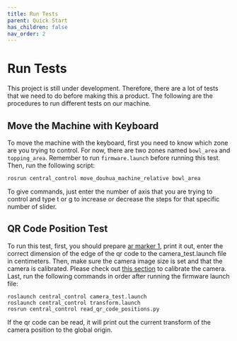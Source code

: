 ```yaml
---
title: Run Tests
parent: Quick Start
has_children: false
nav_order: 2
---
```


# Run Tests
This project is still under development. Therefore, there are a lot of tests that we need to do before making this a product. The following are the procedures to run different tests on our machine. 

## Move the Machine with Keyboard
To move the machine with the keyboard, first you need to know which zone are you trying to control. For now, there are two zones named ```bowl_area``` and ```topping_area```. Remember to run ```firmware.launch``` before running this test. Then, run the following script:
```
rosrun central_control move_douhua_machine_relative bowl_area
```
To give commands, just enter the number of axis that you are trying to control and type t or g to increase or decrease the steps for that specific number of slider. 

## QR Code Position Test
To run this test, first, you should prepare [ar marker 1](http://wiki.ros.org/ar_track_alvar?action=AttachFile&do=view&target=markers0to8.png), print it out, enter the correct dimension of the edge of the qr code to the camera_test.launch file in centimeters. Then, make sure the camera image size is set and that the camera is calibrated. Please check out [this section](http://gados-doc.gadgethi.com.tw/032-Calibration.html) to calibrate the camera. Last, run the following commands in order after running the firmware launch file:
```
roslaunch central_control camera_test.launch
roslaunch central_control transform.launch
rosrun central_control read_qr_code_positions.py
```
If the qr code can be read, it will print out the current transform of the camera position to the global origin. 